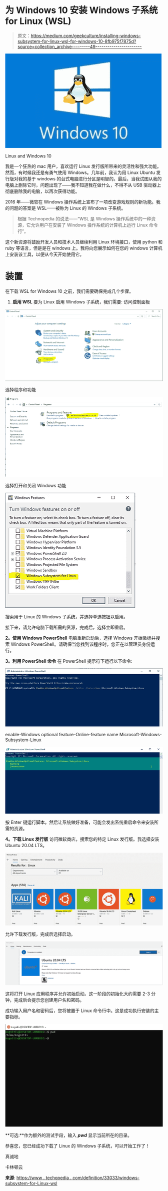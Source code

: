 # 为 Windows 10 安装 Windows 子系统 for Linux (WSL)

> 原文：<https://medium.com/geekculture/installing-windows-subsystem-for-linux-wsl-for-windows-10-8fb975f7875d?source=collection_archive---------49----------------------->

![](img/94399cde56dc1425e6d8983de3c4130a.png)

Linux and Windows 10

我是一个狂热的 mac 用户，喜欢运行 Linux 发行版所带来的灵活性和强大功能。然而，有时候我还是有勇气使用 Windows。几年前，我认为用 Linux Ubuntu 发行版对我的基于 windows 的台式电脑进行分区是明智的。最后，当我试图从我的电脑上删除它时，问题出现了——我不知道我在做什么，不得不从 USB 驱动器上彻底删除我的电脑，以再次获得功能。

2016 年——微软在 Windows 操作系统上宣布了一项改变游戏规则的新功能。我的问题的答案是 WSL——被称为 Linux 的 Windows 子系统。

> 根据 Technopedia 的说法——“WSL 是 Windows 操作系统中的一种资源，它允许用户在安装了 Windows 操作系统的计算机上运行 Linux 命令行”。

这个新资源将鼓励开发人员和技术人员继续利用 Linux 环境接口，使用 python 和 ruby 等语言，但是是在 windows 上。我将向您展示如何在您的 windows 计算机上安装该工具，以便从今天开始使用它。

# 装置

在下载 WSL for Windows 10 之前，我们需要确保完成几个步骤。

1.  **启用 WSL** 要为 Linux 启用 Windows 子系统，我们需要:
    访问控制面板

![](img/87be1bb2c0f4c8677a79d362bf035c09.png)

选择程序和功能

![](img/54f1d844bc10ea674a2c739f03a818aa.png)

选择打开和关闭 Windows 功能

![](img/25bda5c15bb1215774f25f87f5866037.png)

搜索用于 Linux 的 Windows 子系统，并选择单选按钮以启用。

接下来，请允许电脑下载所需的资源，完成后，选择立即重启。

**2。使用 Windows PowerShell** 电脑重新启动后，选择 Windows 开始徽标并搜索 Windows PowerShell。请确保当您找到该程序时，您正在以管理员身份运行。

**3。利用 PowerShell 命令** 在 PowerShell 提示符下运行以下命令:

![](img/6cff08b393699acc14ccd3acd0cc98df.png)

enable-Windows optional feature-Online-feature name Microsoft-Windows-Subsystem-Linux

![](img/3dcfa099f5648ee60b83a0c94ff9818a.png)

按 Enter 键运行脚本。然后让系统做好准备，可能会发出系统重启命令来安装所需的资源。

**4。下载 Linux 发行版** 访问微软商店，搜索您的特定 Linux 发行版。我选择安装 Ubuntu 20.04 LTS。

![](img/3bf516132aae4bb8533392202668f0ee.png)

允许下载发行版，完成后选择启动。

![](img/eadf9759cee9dd37745c0e878a96c6cb.png)

这将打开 Linux 应用程序并允许初始启动。这一阶段的初始化大约需要 2-3 分钟，完成后会提示您创建用户名和密码。

成功输入用户名和密码后，您将被置于 Linux 命令行中。这是成功执行安装的主要指标。

![](img/e697d99f92facb8b3d0d8fbdf3eaf543.png)

**可选:**作为额外的测试手段，输入 ***pwd*** 显示当前所在的目录。

恭喜您，您已经成功下载了 Linux 的 Windows 子系统，可以开始工作了！

真诚地

卡林顿云

**来源**:
[https://www . techopedia . com/definition/33033/windows-subsystem-for-Linux-wsl](https://www.techopedia.com/definition/33033/windows-subsystem-for-linux-wsl)